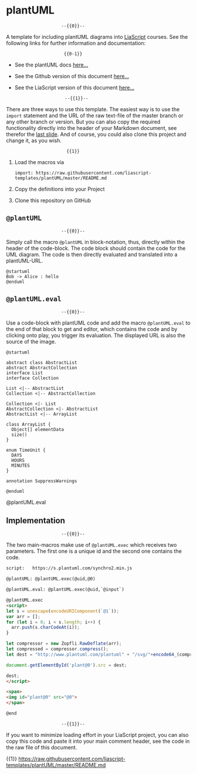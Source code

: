 <!--
author:   André Dietrich

email:    andre.dietrich@ovgu.de

version:  0.0.2

language: en

narrator: US English Female

comment:  A set of macros for plotting diagrams with plantUML in LiaScript.

script:   https://s.plantuml.com/synchro2.min.js

@plantUML: @plantUML.exec(@uid,@0)

@plantUML.eval: @plantUML.exec(@uid,`@input`)

@plantUML.exec
<script>
let s = unescape(encodeURIComponent(`@1`));
var arr = [];
for (let i = 0; i < s.length; i++) {
  arr.push(s.charCodeAt(i));
}

let compressor = new Zopfli.RawDeflate(arr);
let compressed = compressor.compress();
let dest = "http://www.plantuml.com/plantuml" + "/svg/"+encode64_(compressed);

document.getElementById('plant@0').src = dest;
document.getElementById('plant@0').hidden = false;

dest;
</script>

<span>
<img id="plant@0" src="@0" hidden="true">
</span>

@end
-->

# plantUML

                         --{{0}}--

A template for including plantUML diagrams into
[LiaScript](https://liascript.github.io) courses. See the following links for
further information and documentation:

                          {{0-1}}
* See the plantUML docs [here...](http://plantuml.com)
* See the Github version of this document
  [here...](https://github.com/liascript-templates/plantUML)
* See the LiaScript version of this document
  [here...](https://liascript.github.io/course/?https://raw.githubusercontent.com/liascript-templates/plantUML/master/README.md)


                         --{{1}}--
There are three ways to use this template. The easiest way is to use the
`import` statement and the URL of the raw text-file of the master branch or any
other branch or version. But you can also copy the required functionality
directly into the header of your Markdown document, see therefor the
[last slide](#6). And of course, you could also clone this project and change
it, as you wish.

                           {{1}}
1. Load the macros via

   `import: https://raw.githubusercontent.com/liascript-templates/plantUML/master/README.md`

2. Copy the definitions into your Project

3. Clone this repository on GitHub

## `@plantUML`

                         --{{0}}--
Simply call the macro `@plantUML` in block-notation, thus, directly within the
header of the code-block. The code block should contain the code for the UML
diagram. The code is then directly evaluated and translated into a plantUML-URL.

```text @plantUML
@startuml
Bob -> Alice : hello
@enduml
```

## `@plantUML.eval`

                         --{{0}}--

Use a code-block with plantUML code and add the macro `@plantUML.eval` to the
end of that block to get and editor, which contains the code and by clicking
onto play, you trigger its evaluation. The displayed URL is also the source of
the image.


```
@startuml

abstract class AbstractList
abstract AbstractCollection
interface List
interface Collection

List <|-- AbstractList
Collection <|-- AbstractCollection

Collection <|- List
AbstractCollection <|- AbstractList
AbstractList <|-- ArrayList

class ArrayList {
  Object[] elementData
  size()
}

enum TimeUnit {
  DAYS
  HOURS
  MINUTES
}

annotation SuppressWarnings

@enduml
```
@plantUML.eval

## Implementation

                         --{{0}}--
The two main-macros make use of `@plantUML.exec` which receives two parameters.
The first one is a unique id and the second one contains the code.

````html
script:   https://s.plantuml.com/synchro2.min.js

@plantUML: @plantUML.exec(@uid,@0)

@plantUML.eval: @plantUML.exec(@uid,`@input`)

@plantUML.exec
<script>
let s = unescape(encodeURIComponent(`@1`));
var arr = [];
for (let i = 0; i < s.length; i++) {
  arr.push(s.charCodeAt(i));
}

let compressor = new Zopfli.RawDeflate(arr);
let compressed = compressor.compress();
let dest = "http://www.plantuml.com/plantuml" + "/svg/"+encode64_(compressed);

document.getElementById('plant@0').src = dest;

dest;
</script>

<span>
<img id="plant@0" src="@0">
</span>

@end
````

                         --{{1}}--
If you want to minimize loading effort in your LiaScript project, you can also
copy this code and paste it into your main comment header, see the code in the
raw file of this document.

{{1}} https://raw.githubusercontent.com/liascript-templates/plantUML/master/README.md
